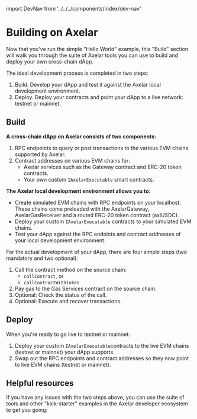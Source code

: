 import DevNav from '../../../components/index/dev-nav'

# Building on Axelar

Now that you've run the simple "Hello World" example, this "Build" section will walk you through the suite of Axelar tools you can use to build and deploy your own cross-chain dApp. 

The ideal development process is completed in two steps: 

1. Build. Develop your dApp and test it against the Axelar local development environment.
2. Deploy. Deploy your contracts and point your dApp to a live network: testnet or mainnet.

## Build
**A cross-chain dApp on Axelar consists of two components:**

1. RPC endpoints to query or post transactions to the various EVM chains supported by Axelar.
2. Contract addresses on various EVM chains for:
    - Axelar services such as the Gateway contract and ERC-20 token contracts.
    - Your own custom `IAxelarExecutable` smart contracts.

**The Axelar local development environment allows you to:**

* Create simulated EVM chains with RPC endpoints on your localhost. These chains come preloaded with the AxelarGateway, AxelarGasReceiver and a routed ERC-20 token contract (axlUSDC).
* Deploy your custom `IAxelarExecutable` contracts to your simulated EVM chains.
* Test your dApp against the RPC endoints and contract addresses of your local development environment.


For the actual development of your dApp, there are four simple steps (two mandatory and two optional):
1. Call the contract method on the source chain:
    - `callContract`, or
    - `callContractWithToken`
2. Pay gas to the Gas Services contract on the source chain.
3. Optional: Check the status of the call.
4. Optional: Execute and recover transactions.

## Deploy

When you're ready to go live to testnet or mainnet: 

1. Deploy your custom `IAxelarExecutable`contracts to the live EVM chains (testnet or mainnet) your dApp supports. 
2. Swap out the RPC endpoints and contract addresses so they now point to live EVM chains (testnet or mainnet).

## Helpful resources
If you have any issues with the two steps above, you can use the suite of tools and other "kick-starter" examples in the Axelar developer ecosystem to get you going:

<br/>
<DevNav />